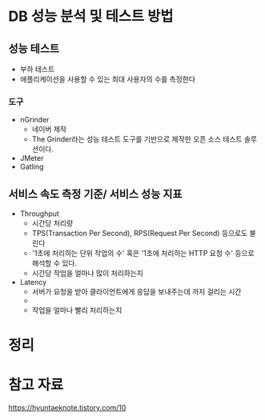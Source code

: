 # DB 성능 분석 및 테스트 방법

## 성능 테스트

- 부하 테스트
- 애플리케이션을 사용할 수 있는 최대 사용자의 수를 측정한다

### 도구

- nGrinder
  - 네이버 제작
  - The Grinder라는 성능 테스트 도구를 기반으로 제작한 오픈 소스 테스트 솔루션이다.
- JMeter
- Gatling

## 서비스 속도 측정 기준/ 서비스 성능 지표

- Throughput
  - 시간당 처리량
  - TPS(Transaction Per Second), RPS(Request Per Second) 등으로도 불린다
  - '1초에 처리하는 단위 작업의 수' 혹은 '1초에 처리하는 HTTP 요청 수' 등으로 해석할 수 있다.
  - 시간당 작업을 얼마나 많이 처리하는지
- Latency
  - 서버가 요청을 받아 클라이언트에게 응답을 보내주는데 까지 걸리는 시간
  -
  - 작업을 얼마나 빨리 처리하는지

# 정리

# 참고 자료

https://hyuntaeknote.tistory.com/10
